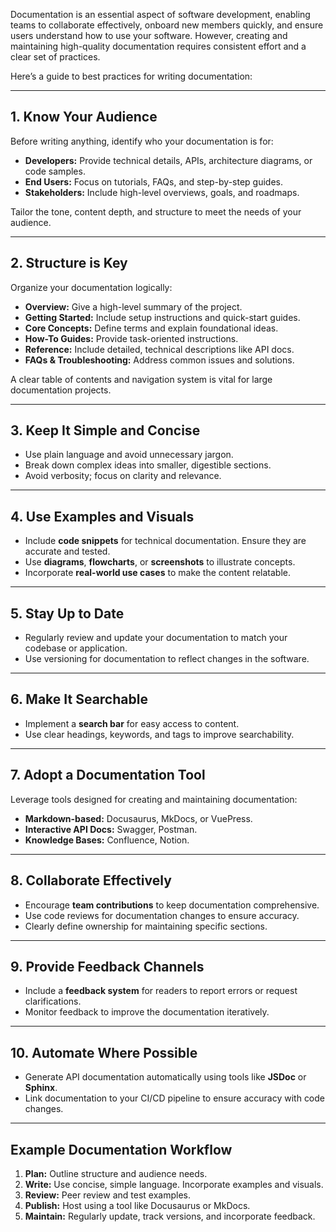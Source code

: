 Documentation is an essential aspect of software development, enabling teams to collaborate effectively, onboard new members quickly, and ensure users understand how to use your software. However, creating and maintaining high-quality documentation requires consistent effort and a clear set of practices.

Here’s a guide to best practices for writing documentation:

---

## 1. **Know Your Audience**

Before writing anything, identify who your documentation is for:

- **Developers:** Provide technical details, APIs, architecture diagrams, or code samples.
- **End Users:** Focus on tutorials, FAQs, and step-by-step guides.
- **Stakeholders:** Include high-level overviews, goals, and roadmaps.

Tailor the tone, content depth, and structure to meet the needs of your audience.

---

## 2. **Structure is Key**

Organize your documentation logically:

- **Overview:** Give a high-level summary of the project.
- **Getting Started:** Include setup instructions and quick-start guides.
- **Core Concepts:** Define terms and explain foundational ideas.
- **How-To Guides:** Provide task-oriented instructions.
- **Reference:** Include detailed, technical descriptions like API docs.
- **FAQs & Troubleshooting:** Address common issues and solutions.

A clear table of contents and navigation system is vital for large documentation projects.

---

## 3. **Keep It Simple and Concise**

- Use plain language and avoid unnecessary jargon.
- Break down complex ideas into smaller, digestible sections.
- Avoid verbosity; focus on clarity and relevance.

---

## 4. **Use Examples and Visuals**

- Include **code snippets** for technical documentation. Ensure they are accurate and tested.
- Use **diagrams**, **flowcharts**, or **screenshots** to illustrate concepts.
- Incorporate **real-world use cases** to make the content relatable.

---

## 5. **Stay Up to Date**

- Regularly review and update your documentation to match your codebase or application.
- Use versioning for documentation to reflect changes in the software.

---

## 6. **Make It Searchable**

- Implement a **search bar** for easy access to content.
- Use clear headings, keywords, and tags to improve searchability.

---

## 7. **Adopt a Documentation Tool**

Leverage tools designed for creating and maintaining documentation:

- **Markdown-based:** Docusaurus, MkDocs, or VuePress.
- **Interactive API Docs:** Swagger, Postman.
- **Knowledge Bases:** Confluence, Notion.

---

## 8. **Collaborate Effectively**

- Encourage **team contributions** to keep documentation comprehensive.
- Use code reviews for documentation changes to ensure accuracy.
- Clearly define ownership for maintaining specific sections.

---

## 9. **Provide Feedback Channels**

- Include a **feedback system** for readers to report errors or request clarifications.
- Monitor feedback to improve the documentation iteratively.

---

## 10. **Automate Where Possible**

- Generate API documentation automatically using tools like **JSDoc** or **Sphinx**.
- Link documentation to your CI/CD pipeline to ensure accuracy with code changes.

---

## Example Documentation Workflow

1. **Plan:** Outline structure and audience needs.
2. **Write:** Use concise, simple language. Incorporate examples and visuals.
3. **Review:** Peer review and test examples.
4. **Publish:** Host using a tool like Docusaurus or MkDocs.
5. **Maintain:** Regularly update, track versions, and incorporate feedback.